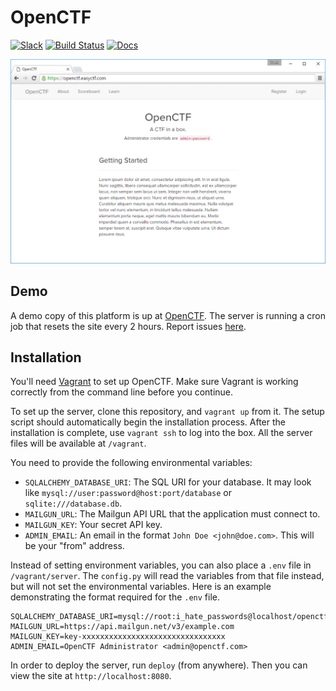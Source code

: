 OpenCTF
======

[![Slack](http://slack.easyctf.com/badge.svg)](http://slack.easyctf.com)
[![Build Status](https://travis-ci.org/EasyCTF/OpenCTF.svg?branch=master)](https://travis-ci.org/EasyCTF/OpenCTF)
[![Docs](https://readthedocs.org/projects/openctf/badge/?version=latest)](http://openctf.readthedocs.io/)

[![Online Demo](docs/screenshot1.png)](https://openctf.easyctf.com/)

Demo
------

A demo copy of this platform is up at [OpenCTF](https://openctf.easyctf.com/). The server is running a cron job that resets the site every 2 hours. Report issues [here](https://github.com/EasyCTF/OpenCTF/issues).

Installation
------

You'll need [Vagrant](https://www.vagrantup.com/) to set up OpenCTF. Make sure Vagrant is working correctly from the command line before you continue.

To set up the server, clone this repository, and `vagrant up` from it. The setup script should automatically begin the installation process. After the installation is complete, use `vagrant ssh` to log into the box. All the server files will be available at `/vagrant`.

You need to provide the following environmental variables:

  - `SQLALCHEMY_DATABASE_URI`: The SQL URI for your database. It may look like `mysql://user:password@host:port/database` or `sqlite:///database.db`.
  - `MAILGUN_URL`: The Mailgun API URL that the application must connect to.
  - `MAILGUN_KEY`: Your secret API key.
  - `ADMIN_EMAIL`: An email in the format `John Doe <john@doe.com>`. This will be your "from" address.

Instead of setting environment variables, you can also place a `.env` file in `/vagrant/server`. The `config.py` will read the variables from that file instead, but will not set the environmental variables. Here is an example demonstrating the format required for the `.env` file.

    SQLALCHEMY_DATABASE_URI=mysql://root:i_hate_passwords@localhost/openctf
    MAILGUN_URL=https://api.mailgun.net/v3/example.com
    MAILGUN_KEY=key-xxxxxxxxxxxxxxxxxxxxxxxxxxxxxxxx
    ADMIN_EMAIL=OpenCTF Administrator <admin@openctf.com>

In order to deploy the server, run `deploy` (from anywhere). Then you can view the site at `http://localhost:8080`.
